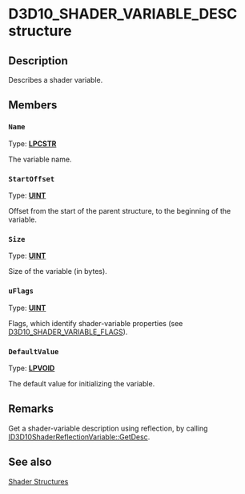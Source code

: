 # D3D10_SHADER_VARIABLE_DESC structure

## Description

Describes a shader variable.

## Members

### `Name`

Type: **[LPCSTR](https://learn.microsoft.com/windows/desktop/WinProg/windows-data-types)**

The variable name.

### `StartOffset`

Type: **[UINT](https://learn.microsoft.com/windows/desktop/WinProg/windows-data-types)**

Offset from the start of the parent structure, to the beginning of the variable.

### `Size`

Type: **[UINT](https://learn.microsoft.com/windows/desktop/WinProg/windows-data-types)**

Size of the variable (in bytes).

### `uFlags`

Type: **[UINT](https://learn.microsoft.com/windows/desktop/WinProg/windows-data-types)**

Flags, which identify shader-variable properties (see [D3D10_SHADER_VARIABLE_FLAGS](https://learn.microsoft.com/windows/desktop/api/d3dcommon/ne-d3dcommon-d3d_shader_variable_flags)).

### `DefaultValue`

Type: **[LPVOID](https://learn.microsoft.com/windows/desktop/WinProg/windows-data-types)**

The default value for initializing the variable.

## Remarks

Get a shader-variable description using reflection, by calling [ID3D10ShaderReflectionVariable::GetDesc](https://learn.microsoft.com/windows/desktop/api/d3d10shader/nf-d3d10shader-id3d10shaderreflectionvariable-getdesc).

## See also

[Shader Structures](https://learn.microsoft.com/windows/desktop/direct3d10/d3d10-graphics-reference-d3d10-shader-structures)